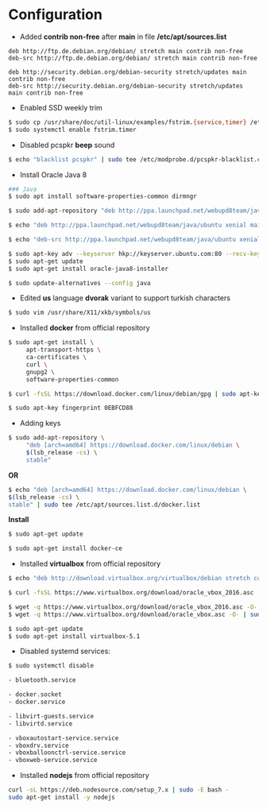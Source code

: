 # Configuration

* Added **contrib non-free** after **main** in file **/etc/apt/sources.list**

```
deb http://ftp.de.debian.org/debian/ stretch main contrib non-free
deb-src http://ftp.de.debian.org/debian/ stretch main contrib non-free

deb http://security.debian.org/debian-security stretch/updates main contrib non-free
deb-src http://security.debian.org/debian-security stretch/updates main contrib non-free
```

* Enabled SSD weekly trim

```bash
$ sudo cp /usr/share/doc/util-linux/examples/fstrim.{service,timer} /etc/systemd/system
$ sudo systemctl enable fstrim.timer
```

* Disabled pcspkr **beep** sound

```bash
$ echo "blacklist pcspkr" | sudo tee /etc/modprobe.d/pcspkr-blacklist.conf
```

* Install Oracle Java 8

```bash
### Java
$ sudo apt install software-properties-common dirmngr

$ sudo add-apt-repository "deb http://ppa.launchpad.net/webupd8team/java/ubuntu xenial main"

$ echo "deb http://ppa.launchpad.net/webupd8team/java/ubuntu xenial main contrib" | sudo tee /etc/apt/sources.list.d/webupd8team-java.list

$ echo "deb-src http://ppa.launchpad.net/webupd8team/java/ubuntu xenial" | sudo tee -a /etc/apt/sources.list.d/webupd8team-java.list

$ sudo apt-key adv --keyserver hkp://keyserver.ubuntu.com:80 --recv-keys EEA14886
$ sudo apt-get update
$ sudo apt-get install oracle-java8-installer

$ sudo update-alternatives --config java
```

* Edited **us** language **dvorak** variant to support turkish characters

```bash
$ sudo vim /usr/share/X11/xkb/symbols/us
```

* Installed **docker** from official repository

```bash
$ sudo apt-get install \
     apt-transport-https \
     ca-certificates \
     curl \
     gnupg2 \
     software-properties-common

$ curl -fsSL https://download.docker.com/linux/debian/gpg | sudo apt-key add -

$ sudo apt-key fingerprint 0EBFCD88
```

 * Adding keys

```bash
$ sudo add-apt-repository \
     "deb [arch=amd64] https://download.docker.com/linux/debian \
     $(lsb_release -cs) \
     stable"
```

**OR**

```bash
$ echo "deb [arch=amd64] https://download.docker.com/linux/debian \
$(lsb_release -cs) \
stable" | sudo tee /etc/apt/sources.list.d/docker.list
```
**Install**

```bash
$ sudo apt-get update

$ sudo apt-get install docker-ce
```

* Installed **virtualbox** from official repository
```bash
$ echo "deb http://download.virtualbox.org/virtualbox/debian stretch contrib" | sudo tee /etc/apt/sources.list.d/virtualbox.list

$ curl -fsSL https://www.virtualbox.org/download/oracle_vbox_2016.asc | sudo apt-key add -

$ wget -q https://www.virtualbox.org/download/oracle_vbox_2016.asc -O- | sudo apt-key add -
$ wget -q https://www.virtualbox.org/download/oracle_vbox.asc -O- | sudo apt-key add -

$ sudo apt-get update
$ sudo apt-get install virtualbox-5.1

```

* Disabled systemd services:

```bash
$ sudo systemctl disable

- bluetooth.service

- docker.socket
- docker.service

- libvirt-guests.service
- libvirtd.service

- vboxautostart-service.service
- vboxdrv.service
- vboxballoonctrl-service.service
- vboxweb-service.service
```

* Installed **nodejs** from official repository
```bash
curl -sL https://deb.nodesource.com/setup_7.x | sudo -E bash -
sudo apt-get install -y nodejs
```
